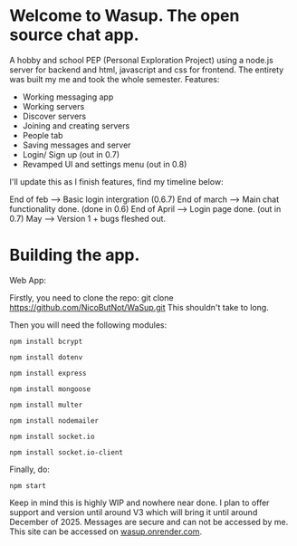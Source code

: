 # Welcome to Wasup. The open source chat app.


A hobby and school PEP (Personal Exploration Project) using a node.js server for backend and html, javascript and css for frontend. 
The entirety was built my me and took the whole semester.
Features:
- Working messaging app
- Working servers
- Discover servers
- Joining and creating servers
- People tab
- Saving messages and server
- Login/ Sign up (out in 0.7)
- Revamped UI and settings menu (out in 0.8)

I'll update this as I finish features, find my timeline below:

End of feb --> Basic login intergration (0.6.7)
End of march --> Main chat functionality done. (done in 0.6)
End of April --> Login page done. (out in 0.7)
May --> Version 1 + bugs fleshed out.

# Building the app.

Web App:

Firstly, you need to clone the repo:
git clone https://github.com/NicoButNot/WaSup.git
This shouldn't take to long.

Then you will need the following modules:
 ```
npm install bcrypt
```
```
npm install dotenv
```
```
npm install express
```
```
npm install mongoose
```
```
npm install multer
```
```
npm install nodemailer
```
```
npm install socket.io
```
```
npm install socket.io-client
```
Finally, do:
```
npm start
```

Keep in mind this is highly WIP and nowhere near done. I plan to offer support and version until around V3 which will bring it until around December of 2025. 
Messages are secure and can not be accessed by me. 
This site can be accessed on [wasup.onrender.com](https://wasup.onrender.com).

